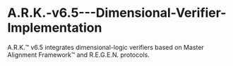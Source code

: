 # A.R.K.-v6.5---Dimensional-Verifier-Implementation
A.R.K.™ v6.5 integrates dimensional-logic verifiers based on Master Alignment Framework™ and R.E.G.E.N. protocols. 
